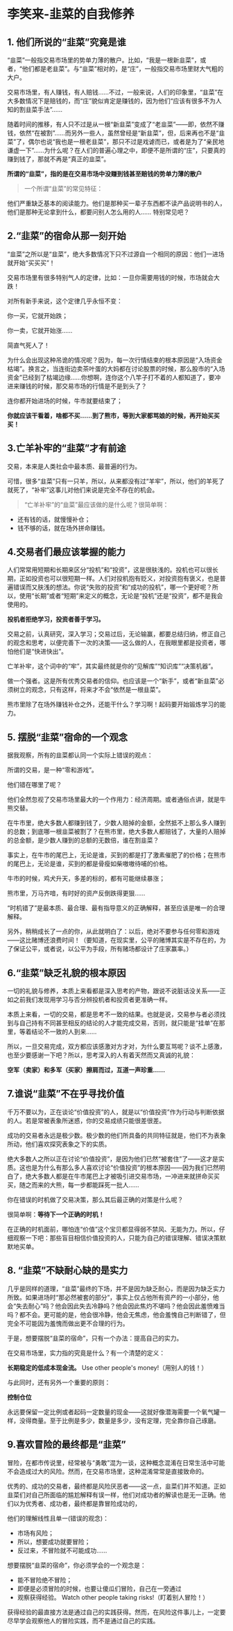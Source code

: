 # 李笑来-韭菜的自我修养

## 1. 他们所说的“韭菜”究竟是谁

“韭菜”一般指交易市场里的势单力薄的散户。比如，“我是一根新韭菜”，或者，“他们都是老韭菜”。与“韭菜”相对的，是“庄”，一般指交易市场里财大气粗的大户。

交易市场里，有人赚钱，有人赔钱……不过，一般来说，人们的印象里，“韭菜”在大多数情况下是赔钱的，而“庄”貌似肯定是赚钱的，因为他们“应该有很多不为人知的割韭菜手法”……

随着时间的推移，有人只不过是从一根“新韭菜”变成了“老韭菜”——即，依然不赚钱，依然“在被割”……而另外一些人，虽然曾经是“新韭菜”，但，后来再也不是“韭菜”了，偶尔也说“我也是一根老韭菜”，那只不过是戏谑而已，或者是为了“亲民地谦虚一下”……为什么呢？在人们的普遍心理之中，即便不是所谓的“庄”，只要真的赚到钱了，那就不再是“真正的韭菜”。

**所谓的“韭菜”，指的是在交易市场中没赚到钱甚至赔钱的势单力薄的散户**

> 一个所谓“韭菜”的常见特征：

他们严重缺乏基本的阅读能力。他们是那种买一辈子东西都不读产品说明书的人，他们是那种无论拿到什么，都要问别人怎么用的人…… 特别常见吧？

## 2.“韭菜”的宿命从那一刻开始

“韭菜”之所以是“韭菜”，绝大多数情况下只不过源自一个相同的原因：他们一进场就开始“买买买”！

交易市场里有很多特别气人的定律，比如：一旦你需要用钱的时候，市场就会大跌！

对所有新手来说，这个定律几乎永恒不变：

你一买，它就开始跌；

你一卖，它就开始涨……

简直气死人了！

为什么会出现这种吊诡的情况呢？因为，每一次行情结束的根本原因是“入场资金枯竭”。换言之，当连街边卖茶叶蛋的大妈都在讨论股票的时候，那么股市的“入场资金”已经到了枯竭边缘……你想啊，连你这个八竿子打不着的人都知道了，要冲进来赚钱的时候，那交易市场的行情是不是到头了？


连你都开始进场的时候，牛市就要结束了；

**你就应该干看着，啥都不买……到了熊市，等到大家都骂娘的时候，再开始买买买！**

## 3.亡羊补牢的“韭菜”才有前途

交易，本来是人类社会中最本质、最普遍的行为。

可惜，很多“韭菜”只有一只羊，所以，从来都没有过“羊牢”，所以，他们的羊死了就死了，“补牢”这事儿对他们来说是完全不存在的机会。

> “亡羊补牢”的“韭菜”最应该做的是什么呢？很简单啊：

* 还有钱的话，就慢慢补仓；
* 钱不够的话，就在场外拼命赚钱。


## 4.交易者们最应该掌握的能力

人们常常用短期和长期来区分“投机”和“投资”，这是很肤浅的。投机也可以很长期，正如投资也可以很短期一样。人们对投机抱有贬义，对投资抱有褒义，也是普遍错误而又肤浅的想法。你说“失败的投资”和“成功的投机”，哪一个更好呢？所以，使用“长期”或者“短期”来定义的概念，无论是“投机”还是“投资”，都不是我会使用的。

**投机者拒绝学习，投资者善于学习。**

交易之前，认真研究，深入学习；交易过后，无论输赢，都要总结归纳，修正自己的观念和思考，以便完善下一次的决策——这么做的人，在我眼里都是投资者，哪怕他们是“快进快出”。

亡羊补牢，这个词中的“牢”，其实最终就是你的“见解库”“知识库”“决策机器”。

做一个强者。这是所有优秀交易者的信仰。也应该是一个“新手”，或者“新韭菜”必须树立的观念，只有这样，将来才不会“依然是一根韭菜”。

熊市里除了在场外赚钱补仓之外，还能干什么？学习啊！起码要开始锻炼学习的能力。


## 5. 摆脱“韭菜”宿命的一个观念
据我观察，所有的韭菜都认同一个实际上错误的观点：

所谓的交易，是一种“零和游戏”。

他们错在哪里了呢？

他们全然忽视了交易市场里最大的一个作用力：经济周期。或者通俗点讲，就是牛熊交替。

在牛市里，绝大多数人都赚到钱了，少数人赔掉的金额，全然抵不上那么多人赚到的总数；到底哪一根韭菜被割了？在熊市里，绝大多数人都赔钱了，大量的人赔掉的总金额，是少数人赚到的总额的无数倍，谁在割韭菜？

事实上，在牛市的尾巴上，无论是谁，买到的都是打了激素催肥了的价格；在熊市的尾巴上，无论是谁，买到的都是骨瘦如柴嗷嗷待哺的价格。

牛市的时候，鸡犬升天，多差的标的，都有可能继续暴涨；

熊市里，万马齐喑，有时好的资产反倒跌得更狠……

“时机错了”是最本质、最合理、最有指导意义的正确解释，甚至应该是唯一的合理解释。

另外，稍稍成长了一点的你，从此就明白了：以后，绝对不要参与任何零和游戏——这比赌博还浪费时间！（要知道，在现实里，公平的赌博其实是不存在的，为了保证公平，或者说，以公平为手段，所有赌场都设计了庄家赢率。）


## 6.“韭菜”缺乏礼貌的根本原因
一切的礼貌与修养，本质上来看都是深入思考的产物，跟说不说脏话没关系——正如之前我们发现用学习与否分辨投机者和投资者更准确一样。

本质上来看，一切的交易，都是思考不一致的结果。也就是说，交易参与者必须找到与自己持有不同甚至相反的结论的人才能完成交易，否则，就只能是“挂单”在那里，等着结论不一致的人到来……

所以，一旦交易完成，双方都应该感激对方才对，为什么要互骂呢？谈不上感激，也至少要感谢一下吧？所以，思考深入的人有着天然而又真诚的礼貌：

**空军（卖家）和多军（买家）擦肩而过，互道一声珍重……**

## 7.谁说“韭菜”不在乎寻找价值

千万不要以为，正在谈论“价值投资”的人，就是以“价值投资”作为行动与判断依据的人。若是常被表象所迷惑，你的交易成绩只能很差很差。

成功的交易者永远是极少数。极少数的他们所具备的共同特征就是，他们不为表象所动，他们喜欢探究表象之下的实质。

绝大多数人之所以正在讨论“价值投资”，是因为他们已然“被套住”了——这才是实质。这也是为什么有那么多人喜欢讨论“价值投资”的根本原因——因为我们已然明白了，绝大多数人都是在牛市尾巴上才被吸引进交易市场，一冲进来就拼命买买买，随之而来的大熊，每一步都能踩死一批人……

你在错误的时机做了交易决策，那么其后最正确的对策是什么呢？

很简单啊：**等待下一个正确的时机！**

在正确的时机面前，哪怕连“价值”这个宝贝都显得弱不禁风、无能为力。所以，仔细观察一下吧：那些盲目相信价值投资的人，只能为自己的错误理解、错误决策默默地买单。


## 8. “韭菜”不缺耐心缺的是实力

几乎是同样的道理，“韭菜”最终的下场，并不是因为缺乏耐心，而是因为缺乏实力所致。如果进场时“那必然被套的部分”，事实上仅占他所有资产的一小部分，他会“失去耐心”吗？他会因此失去冷静吗？他会因此焦灼不堪吗？他会因此羞愤难当吗？都不会。更可能的是，他会很冷静，他会无焦虑，他会羞愧自己判断错了，但完全不可能因为羞愧而做出更不合理的行为。

于是，想要摆脱“韭菜的宿命”，只有一个办法：提高自己的实力。

在交易市场里，实力指的究竟是什么？有一个清楚的定义：

**长期稳定的低成本现金流。** Use other people's money!（用别人的钱！）

与此同时，还有另外一个重要的原则：

**控制仓位**

永远要保留一定比例或者起码一定数量的现金——这就好像潜海需要一个氧气罐一样，没得商量。至于比例是多少，数量是多少，没有定理，完全靠你自己琢磨。


## 9.喜欢冒险的最终都是“韭菜”

冒险，在都市传说里，经常被与“勇敢”混为一谈，这种概念混淆在日常生活中可能不会造成过大的风险。然而，在交易市场里，这种混淆常常是直接致命的。

优秀的、成功的交易者，最终都是风险厌恶者——这一点，韭菜们并不知道。正如韭菜们对自己所面临的尴尬解释有误一样，他们对成功者的解读也是无一正确。他们以为优秀者、成功者，最终都是靠冒险成功的，

他们的理解线性且单一(错误的观念)：

* 市场有风险；
* 所以，想要成功就要冒险；
* 反过来，不冒险就不可能成功……

想要摆脱“韭菜的宿命”，你必须学会的一个观念是：

* 能不冒险绝不冒险；
* 即便是必须冒险的时候，也要让傻瓜们冒险，自己在一旁通过
* 观察获得经验。 Watch other people taking risks!（盯着别人冒险！）

获得经验的最直接方法是通过自己的实践获得。然而，在风险这件事儿上，一定要尽早学会观察他人的冒险实践，而不是通过自己的实践。

















